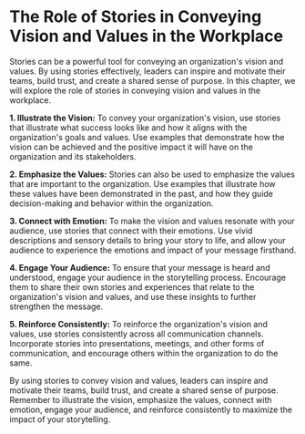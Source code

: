 The Role of Stories in Conveying Vision and Values in the Workplace
==========================================================================================================================

Stories can be a powerful tool for conveying an organization's vision and values. By using stories effectively, leaders can inspire and motivate their teams, build trust, and create a shared sense of purpose. In this chapter, we will explore the role of stories in conveying vision and values in the workplace.

**1. Illustrate the Vision:** To convey your organization's vision, use stories that illustrate what success looks like and how it aligns with the organization's goals and values. Use examples that demonstrate how the vision can be achieved and the positive impact it will have on the organization and its stakeholders.

**2. Emphasize the Values:** Stories can also be used to emphasize the values that are important to the organization. Use examples that illustrate how these values have been demonstrated in the past, and how they guide decision-making and behavior within the organization.

**3. Connect with Emotion:** To make the vision and values resonate with your audience, use stories that connect with their emotions. Use vivid descriptions and sensory details to bring your story to life, and allow your audience to experience the emotions and impact of your message firsthand.

**4. Engage Your Audience:** To ensure that your message is heard and understood, engage your audience in the storytelling process. Encourage them to share their own stories and experiences that relate to the organization's vision and values, and use these insights to further strengthen the message.

**5. Reinforce Consistently:** To reinforce the organization's vision and values, use stories consistently across all communication channels. Incorporate stories into presentations, meetings, and other forms of communication, and encourage others within the organization to do the same.

By using stories to convey vision and values, leaders can inspire and motivate their teams, build trust, and create a shared sense of purpose. Remember to illustrate the vision, emphasize the values, connect with emotion, engage your audience, and reinforce consistently to maximize the impact of your storytelling.
